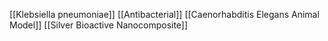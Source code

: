 [[Klebsiella pneumoniae]]
[[Antibacterial]]
[[Caenorhabditis Elegans Animal Model]]
[[Silver Bioactive Nanocomposite]]
